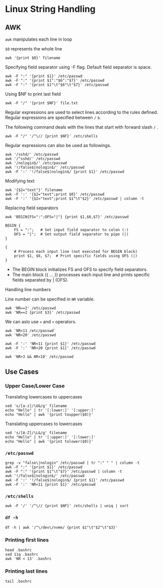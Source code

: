 # Linux String Handling



## AWK
`awk` manipulates each line in loop

`$0` represents the whole line
```
awk '{print $0}' filename
```

Specifying field separator using -F flag. Default field separator is space.
```
awk -F ":" '{print $1}' /etc/passwd
awk -F ":" '{print $1":"$6":"$7}' /etc/passwd
awk -F ":" '{print $1"\t"$6"\t"$7}' /etc/passwd
```

Using $NF to print last field
```
awk -F "/" '{print $NF}' file.txt
```

Regular expressions are used to select lines according to the rules defined. Regular expressions are specified between `/` s.

The following command deals with the lines that start with forward slash `/` .
```
awk -F "/" '/^\// {print $NF}' /etc/shells
```

Regular expressions can also be used as followings.
```
awk '/sshd/' /etc/passwd
awk '/^sshd/' /etc/passwd
awk '/nologin$/' /etc/passwd
awk '!/false$|nologin$/' /etc/passwd
awk -F ':' '!/false$|nologin$/ {print $1}' /etc/passwd
```

Modifying text
```
awk '{$2="text"}' filename
awk -F ':' '{$2="text";print $0}' /etc/passwd
awk -F ':' '{$2="text";print $1"\t"$2}' /etc/passwd | column -t
```

Replacing field separators
```
awk 'BEGIN{FS=":";OFS="|"} {print $1,$6,$7}' /etc/passwd
```

```
BEGIN {
    FS = ":";   # Set input field separator to colon (:)
    OFS = "|";  # Set output field separator to pipe (|)
}

{
    # Process each input line (not executed for BEGIN block)
    print $1, $6, $7;  # Print specific fields using OFS (|)
}
```
- The BEGIN block initializes FS and OFS to specify field separators.
- The main block ({ ... }) processes each input line and prints specific fields separated by | (OFS).




Handling line numbers

Line number can be specified in `NR` variable.
```
awk 'NR==2' /etc/passwd
awk 'NR==2 {print $3}' /etc/passwd
```

We can aslo use `>` and `<` operators.
```
awk 'NR<11 /etc/passwd`
awk 'NR>20' /etc/passwd

awk -F ':' 'NR<11 {print $1}' /etc/passwd
awk -F ':' 'NR>20 {print $1}' /etc/passwd

awk 'NR>3 && NR<10' /etc/passwd
```


## Use Cases
### Upper Case/Lower Case
Translating lowercases to uppercases
```
sed 's/[a-z]/\U&/g' filename
echo "Hello" | tr '[:lower:]' '[:upper:]'
echo "Hello" | awk '{print toupper($0)}'
```
Translating uppercases to lowercases
```
sed 's/[A-Z]/\L&/g' filename
echo "Hello" | tr '[:upper:]' '[:lower:]'
echo "Hello" | awk '{print tolower($0)}'
```

### `/etc/passwd`
```
grep -v "false\|nologin" /etc/passwd | tr ":" " " | column -t
awk -F ":" '{print $1}' /etc/passwd
awk -F ":" '{print $1"\t"$7}' /etc/passwd | column -t
awk '!/false$|nologin$/' /etc/passwd
awk -F ':' '!/false$|nologin$/ {print $1}' /etc/passwd
awk -F ':' 'NR<11 {print $1}' /etc/passwd
```

### `/etc/shells`
```
awk -F '/' '/^\// {print $NF}' /etc/shells | uniq | sort
```

### `df -h`
```
df -h | awk '/^\/dev\/nvme/ {print $1"\t"$2"\t"$3}'
```

### Printing first lines 
```
head .bashrc
sed 11q .bashrc
awk 'NR < 13' .bashrc
```
### Printing last lines
```
tail .bashrc 
```


